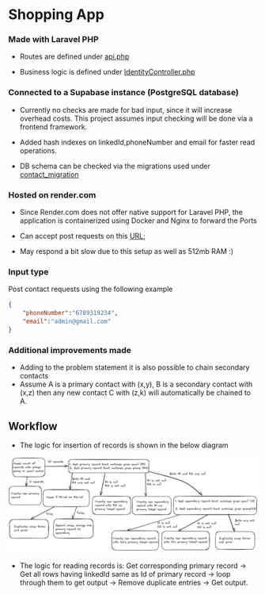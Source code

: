 # Shopping App

### Made with Laravel PHP

- Routes are defined under [api.php](./routes/api.php)

- Business logic is defined under [IdentityController.php](./app/Http/Controllers/IdentityController.php)

### Connected to a Supabase instance (PostgreSQL database)

- Currently no checks are made for bad input, since it will increase overhead costs. This project assumes input checking will be done via a frontend framework.

- Added hash indexes on linkedId,phoneNumber and email for faster read operations.

- DB schema can be checked via the migrations used under [contact_migration](./database/migrations/2024_07_07_192849_create_contacts_table.php)

### Hosted on render.com

- Since Render.com does not offer native support for Laravel PHP, the application is containerized using Docker and Nginx to forward the Ports

- Can accept post requests on this [URL](https://shoppingapp-2ei4.onrender.com/api/identify);

- May respond a bit slow due to this setup as well as 512mb RAM :)

### Input type

Post contact requests using the following example

```json
{
    "phoneNumber":"6789319234",
    "email":"admin@gmail.com"
}

```

### Additional improvements made

- Adding to the problem statement it is also possible to chain secondary contacts
- Assume A is a primary contact with (x,y), B is a secondary contact with (x,z) then any new contact C with (z,k) will automatically be chained to A. 

## Workflow

- The logic for insertion of records is shown in the below diagram

![Image](./storage/docimg.png)

- The logic for reading records is: Get corresponding primary record -> Get all rows having linkedId same as Id of primary record -> loop through them to get output -> Remove duplicate entries -> Get output.

